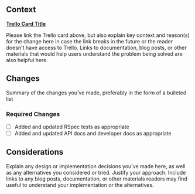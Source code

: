 <!-- These are basic changes that should be included in all PRs. Your PR may benefit -->

## Context

[**Trello Card Title**](link)

Please link the Trello card above, but also explain key context and reason(s) for the change here in case the link breaks in the future or the reader doesn't have access to Trello. Links to documentation, blog posts, or other materials that would help users understand the problem being solved are also helpful here.

## Changes

Summary of the changes you've made, preferably in the form of a bulleted list

### Required Changes

* [ ] Added and updated RSpec tests as appropriate
* [ ] Added and updated API docs and developer docs as appropriate

## Considerations

Explain any design or implementation decisions you've made here, as well as any alternatives you considered or tried. Justify your approach. Include links to any blog posts, documentation, or other materials readers may find useful to understand your implementation or the alternatives.
